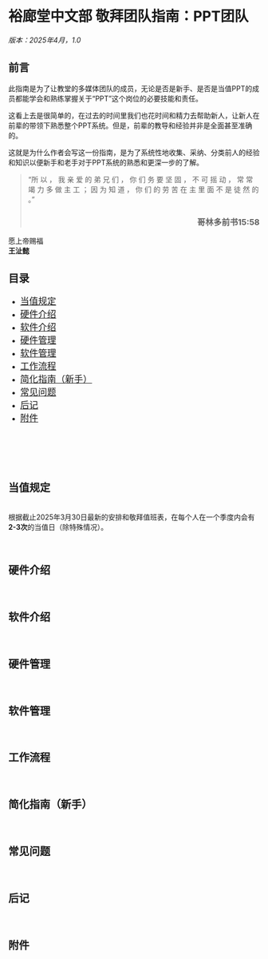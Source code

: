 

# 裕廊堂中文部 敬拜团队指南：PPT团队
*版本：2025年4月，1.0*


## 前言
此指南是为了让教堂的多媒体团队的成员，无论是否是新手、是否是当值PPT的成员都能学会和熟练掌握关于“PPT”这个岗位的必要技能和责任。 

这看上去是很简单的，在过去的时间里我们也花时间和精力去帮助新人，让新人在前辈的带领下熟悉整个PPT系统。但是，前辈的教导和经验并非是全面甚至准确的。  

这就是为什么作者会写这一份指南，是为了系统性地收集、采纳、分类前人的经验和知识以便新手和老手对于PPT系统的熟悉和更深一步的了解。

> “所 以 ， 我 亲 爱 的 弟 兄 们 ， 你 们 务 要 坚 固 ， 不 可 摇 动 ， 常 常 竭 力 多 做 主 工 ； 因 为 知 道 ， 你 们 的 劳 苦 在 主 里 面 不 是 徒 然 的 。”
>
><h3 align="right">哥林多前书15:58</h3>

愿上帝赐福  
**王沚懿**

## 目录

* <font size = 4> [当值规定](#dutyReg) </font>
* <font size = 4> [硬件介绍](#hdwareInit) </font>
* <font size = 4> [软件介绍](#sftwareInit) </font>
* <font size = 4> [硬件管理](#hdwareMgmt) </font>
* <font size = 4> [软件管理](#sftwareMgmt) </font>
* <font size = 4> [工作流程](#workProc) </font>
* <font size = 4> [简化指南（新手）](#noobGL) </font>
* <font size = 4> [常见问题](#fAQ) </font>
* <font size = 4> [后记](#pS) </font>
* <font size = 4> [附件](#aPP) </font>
<br><br><br><br>


<a id = "dutyReg"></a> <br>
 ## 当值规定
<br>
根据截止2025年3月30日最新的安排和敬拜值班表，在每个人在一个季度内会有<b>2-3次</b>的当值日（除特殊情况）。


<a id = "hdwareInit"></a> <br>
 ## 硬件介绍

<a id = "sftwareInit"></a> <br>
 ## 软件介绍

<a id = "hdwareMgmt"></a> <br>
 ## 硬件管理

<a id = "sftwareMgmt"></a> <br>
 ## 软件管理

<a id = "workProc"></a> <br>
 ## 工作流程

 <a id = "noobGL"></a> <br>
 ## 简化指南（新手）

<a id = "fAQ"></a> <br>
 ## 常见问题

<a id = "pS"></a> <br>
 ## 后记

<a id = "aPP"></a> <br>
 ## 附件

